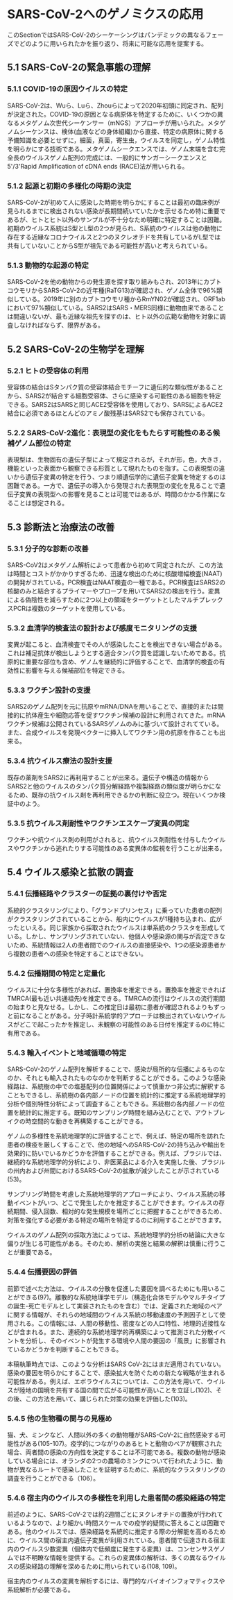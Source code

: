 # SARS-CoV-2へのゲノミクスの応用
このSectionではSARS-CoV-2のシーケーシングはパンデミックの異なるフェーズでどのように用いられたかを振り返り、将来に可能な応用を提案する。

## 5.1 SARS-CoV-2の緊急事態の理解

### 5.1.1 COVID-19の原因ウイルスの特定
SARS-CoV-2は、Wuら、Luら、Zhouらによって2020年初頭に同定され、配列が決定された。COVID-19の原因となる病原体を特定するために、いくつかの異なるメタゲノム次世代シーケンサー（mNGS）アプローチが用いられた。メタゲノムシーケンスは、検体(血液などの身体組織)から直接、特定の病原体に関する予備知識を必要とせずに，細菌，真菌，寄生虫，ウイルスを同定し，ゲノム特性を明らかにする技術である。メタゲノムシークエンスでは、ゲノム末端を含む完全長のウイルスゲノム配列の完成には、一般的にサンガーシークエンスと5'/3'Rapid Amplification of cDNA ends (RACE)法が用いられる。

### 5.1.2 起源と初期の多様化の時期の決定
SARS-CoV-2が初めて人に感染した時期を明らかにすることは最初の臨床例が見られるまでに検出されない感染が長期間続いていたかを示せるため特に重要であるが、ヒトとヒト以外のサンプルが不十分なため明確に特定することは困難。初期のウイルス系統はS型とL型の2つが見られ、S系統のウイルスは他の動物に存在する近縁なコロナウイルスと2つのヌクレオチドを共有しているがL型では共有していないことからS型が祖先である可能性が高いと考えられている。

### 5.1.3 動物的な起源の特定
SARS-CoV-2を他の動物からの発生源を探す取り組みもされ、2013年にカブトコウモリからSARS-CoV-2の近年種(RaTG13)が確認され、ゲノム全体で96%類似している。2019年に別のカブトコウモリ種からRmYN02が確認され、ORF1abにおいて97%類似している。SARS2はSARS・MERS同様に動物由来であることは間違いないが、最も近縁な祖先を探すのは、ヒト以外の広範な動物を対象に調査しなければならず、限界がある。

## 5.2 SARS-CoV-2の生物学を理解

### 5.2.1 ヒトの受容体の利用
受容体の結合はSタンパク質の受容体結合モチーフに遺伝的な類似性があることから、SARS2が結合する細胞受容体、さらに感染する可能性のある細胞を特定できる。SARS2はSARSと同じACE2受容体を使用しており、SARSによるACE2結合に必須であるほとんどのアミノ酸残基はSARS2でも保存されている。

### 5.2.2 SARS-CoV-2進化：表現型の変化をもたらす可能性のある候補ゲノム部位の特定
表現型は、生物固有の遺伝子型によって規定されるが，それが形，色，大きさ，機能といった表面から観察できる形質として現れたものを指す。この表現型の違いから遺伝子変異の特定を行う、つまり順遺伝学的に遺伝子変異を特定するのは困難である。一方で、遺伝子の導入から発現された表現型の変化を見ることで遺伝子変異の表現型への影響を見ることは可能ではあるが、時間のかかる作業になることは想定される。

## 5.3 診断法と治療法の改善
### 5.3.1 分子的な診断の改善
SARS-CoV2はメタゲノム解析によって患者から初めて同定されたが、この方法は時間とコストがかかりすぎるため、迅速な検出のために核酸増幅検査(NAAT)の開発がされている。PCR検査はNAAT検査の一種である。PCR検査はSARS2の核酸のみと結合するプライマーやプローブを用いてSARS2の検出を行う。変異による偽陰性を減らすために2つ以上の領域をターゲットとしたマルチプレックスPCRは複数のターゲットを使用している。

### 5.3.2 血清学的検査法の設計および感度モニタリングの支援
変異が起こると、血清検査でその人が感染したことを検出できない場合がある。これは補足抗体が検出しようとする適合タンパク質を認識しないためである。抗原的に重要な部位も含め、ゲノムを継続的に評価することで、血清学的検査の有効性に影響を与える候補部位を特定できる。

### 5.3.3 ワクチン設計の支援
SARS2のゲノム配列を元に抗原やmRNA/DNAを用いることで、直接的または間接的に抗体産生や細胞応答を促すワクチン候補の設計に利用されてきた。mRNAワクチン候補は公開されているSARSゲノムのみに基づいて設計されてている。また、合成ウイルスを発現ベクターに挿入してワクチン用の抗原を作ることも出来る。

### 5.3.4 抗ウイルス療法の設計支援 
既存の薬剤をSARS2に再利用することが出来る。遺伝子や構造の情報からSARS2と他のウイルスのタンパク質分解経路や複製経路の類似度が明らかになるため、既存の抗ウイルス剤を再利用できるかの判断に役立つ。現在いくつか検証中のよう。

### 5.3.5 抗ウイルス剤耐性やワクチンエスケープ変異の同定
ワクチンや抗ウイルス剤の利用がされると、抗ウイルス剤耐性を付与したウイルスやワクチンから逃れたりする可能性のある変異体の監視を行うことが出来る。

## 5.4 ウイルス感染と拡散の調査
### 5.4.1 伝播経路やクラスターの証拠の裏付けや否定
系統的クラスタリングにより、「グランドプリンセス」に乗っていた患者の配列がクラスタリングされていることから、船内にウイルスが1種持ち込まれ、広がったといえる。同じ家族から採取されたウイルスは単系統のクラスタを形成している。しかし、サンプリングされていない、他個人や感染源の関与が否定できないため、系統情報は2人の患者間でのウイルスの直接感染や、1つの感染源患者から複数の患者への感染を特定することはできない。

### 5.4.2 伝播期間の特定と定量化
ウイルスに十分な多様性があれば、置換率を推定できる。置換率を推定できればTMRCA(最も近い共通祖先)を推定できる。TMRCAの流行はウイルスの流行期間の始まりと見なせる。しかし、この推定日は最初に患者が確認されるよりもずっと前になることがある。分子時計系統学的アプローチは検出されていないウイルスがどこで起こったかを推定し、未観察の可能性のある日付を推定するのに特に有用である。

### 5.4.3 輸入イベントと地域循環の特定
SARS-CoV-2のゲノム配列を解析することで、感染が局所的な伝播によるものなのか、それとも輸入されたものなのかを判断することができる。このような感染経路は、系統樹の中での塩基配列の位置関係によって慎重かつ非公式に解釈することもできるし、系統樹の各内部ノードの位置を統計的に推定する系統地理学的分析や個別特性分析によって調査することもできる。系統樹の各内部ノードの位置を統計的に推定する。既知のサンプリング時間を組み込むことで、アウトブレイクの時空間的な動きを再構築することができる。

ゲノムの多様性を系統地理学的に評価することで、例えば、特定の場所を訪れた患者の検疫を厳しくすることで、他の地域へのSARS-CoV-2の持ち込みや輸出を効果的に防いでいるかどうかを評価することができる。例えば、ブラジルでは、継続的な系統地理学的分析により、非医薬品による介入を実施した後、ブラジルの州内および州間におけるSARS-CoV-2の拡散が減少したことが示されている(53)。

サンプリング時間を考慮した系統地理学的アプローチにより、ウイルス系統の移動イベントがいつ、どこで発生したかを推定することができます。ウイルスの存続期間、侵入回数、相対的な発生規模を場所ごとに把握することができるため、対策を強化する必要がある特定の場所を特定するのに利用することができます。

ウイルスのゲノム配列の採取方法によっては、系統地理学的分析の結論に大きな偏りが生じる可能性がある。そのため、解析の実施と結果の解釈は慎重に行うことが重要である。

### 5.4.4 伝播要因の評価
前節で述べた方法は、ウイルスの分散を促進した要因を調べるためにも用いることができる(97)。離散的な系統地理学モデル（構造化合体モデルやマルチタイプの誕生-死亡モデルとして実装されたものを含む）では、定義された地域のペアに関する情報が、それらの地域間のウイルス系統の移動速度の予測因子として使用される。この情報には、人間の移動性、密度などの人口特性、地理的近接性などが含まれる。また、連続的な系統地理学的再構築によって推測された分散イベントを分析し、そのイベントが発生する環境や人間の要因の「風景」に影響されているかどうかを判断することもできる。

本稿執筆時点では、このような分析はSARS CoV-2にはまだ適用されていない。感染の要因を明らかにすることで、感染拡大を防ぐための新たな戦略が生まれる可能性がある。例えば、エボラウイルスについては、この方法を用いて、ウイルスが陸地の国境を共有する国の間で広がる可能性が高いことを立証し(102)、その後、この方法を用いて、講じられた対策の効果を評価した(103)。

### 5.4.5 他の生物種の関与の見極め
猫、犬、ミンクなど、人間以外の多くの動物種がSARS-CoV-2に自然感染する可能性がある(105-107)。疫学的につながりのあるヒトと動物のペアが観察された場合、両者間の感染の方向性を決定することは不可能である。複数の動物が感染している場合には、オランダの2つの農場のミンクについて行われたように、動物が異なるルートで感染したことを証明するために、系統的なクラスタリングの調査を行うことができる（106）。

### 5.4.6 宿主内のウイルスの多様性を利用した患者間の感染経路の特定
前述のように、SARS-CoV-2では約2週間ごとにヌクレオチドの置換が行われているようなので、より細かい時間スケールでの疫学的疑問に答えることは困難である。他のウイルスでは、感染経路を系統的に推定する際の分解能を高めるために、ウイルス間の宿主内遺伝子変異が利用されている。患者間で伝達される宿主内のウイルス少数変異（個体内で低頻度に発生する変異）は、コンセンサスゲノムでは不明瞭な情報を提供する。これらの変異体の解析は、多くの異なるウイルスの感染経路の理解を深めるために用いられている(108, 109)。

宿主内のウイルスの変異を解析するには、専門的なバイオインフォマティクスや系統解析が必要である。


<!-- ## 5.5 疫学的パラメータの推定
### 5.5.1 繁殖数

### 5.5.2 経時的な流行の規模と感染対症例報告率
 -->
